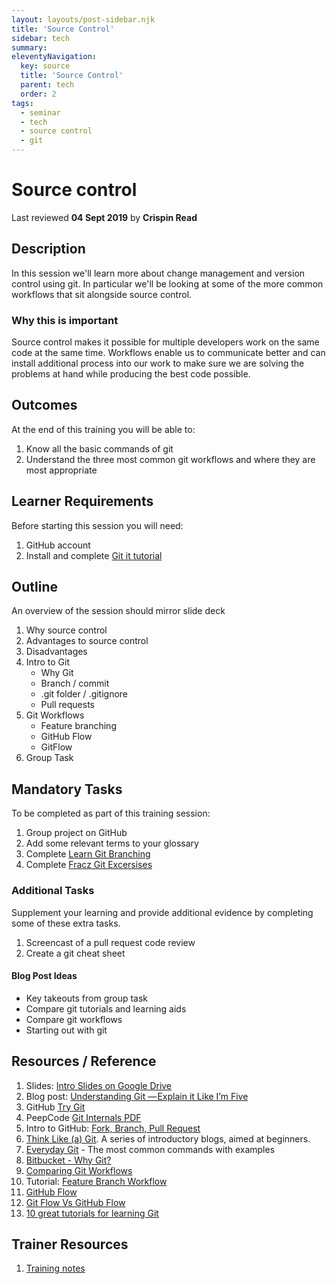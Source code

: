 ```yaml
---
layout: layouts/post-sidebar.njk
title: 'Source Control'
sidebar: tech
summary: 
eleventyNavigation:
  key: source
  title: 'Source Control'
  parent: tech
  order: 2
tags:
  - seminar
  - tech
  - source control
  - git
---
```

# Source control
Last reviewed **04 Sept 2019** by **Crispin Read**

## Description
In this session we'll learn more about change management and version control using git. In particular we'll be looking at some of the more common workflows that sit alongside source control.

### Why this is important
Source control makes it possible for multiple developers work on the same code at the same time. Workflows enable us to communicate better and can install additional process into our work to make sure we are solving the problems at hand while producing the best code possible.

## Outcomes

At the end of this training you will be able to:
  1. Know all the basic commands of git
  1. Understand the three most common git workflows and where they are most appropriate

## Learner Requirements
Before starting this session you will need:
  1. GitHub account
  1. Install and complete [Git it tutorial](https://github.com/jlord/git-it-electron)

## Outline
An overview of the session should mirror slide deck
  1. Why source control
  1. Advantages to source control
  1. Disadvantages
  1. Intro to Git
      - Why Git
      - Branch / commit
      - .git folder / .gitignore
      - Pull requests
  1. Git Workflows
      - Feature branching
      - GitHub Flow
      - GitFlow
  1. Group Task

## Mandatory Tasks
To be completed as part of this training session:
  1. Group project on GitHub
  1. Add some relevant terms to your glossary
  1. Complete [Learn Git Branching](https://learngitbranching.js.org/)
  1. Complete [Fracz Git Excersises](https://gitexercises.fracz.com/)

### Additional Tasks
Supplement your learning and provide additional evidence by completing some of these extra tasks.

  1. Screencast of a pull request code review
  1. Create a git cheat sheet

#### Blog Post Ideas
  - Key takeouts from group task
  - Compare git tutorials and learning aids
  - Compare git workflows
  - Starting out with git

## Resources / Reference

  1. Slides: [Intro Slides on Google Drive](https://docs.google.com/presentation/d/157QYGIQha9d22va8I5gUiUdZXQeDXml2GwFHP2GS7bU/edit#slide=id.p)
  1. Blog post: [Understanding Git — Explain it Like I’m Five](https://hackernoon.com/understanding-git-fcffd87c15a3)
  1. GitHub [Try Git](https://try.github.io/)
  1. PeepCode [Git Internals PDF](https://github.com/pluralsight/git-internals-pdf)
  1. Intro to GitHub: [Fork, Branch, Pull Request](http://gun.io/blog/how-to-github-fork-branch-and-pull-request/)
  1. [Think Like (a) Git](http://think-like-a-git.net/). A series of introductory blogs, aimed at beginners.
  1. [Everyday Git](http://www.kernel.org/pub/software/scm/git/docs/everyday.html) - The most common commands with examples
  1. [Bitbucket - Why Git?](https://www.atlassian.com/git/tutorials/why-git)
  1. [Comparing Git Workflows](https://www.atlassian.com/git/tutorials/comparing-workflows)
  1. Tutorial: [Feature Branch Workflow](https://www.atlassian.com/git/tutorials/comparing-workflows/feature-branch-workflow)
  1. [GitHub Flow](https://githubflow.github.io/)
  1. [Git Flow Vs GitHub Flow](https://lucamezzalira.com/2014/03/10/git-flow-vs-github-flow/)
  1. [10 great tutorials for learning Git](https://medium.com/quick-code/top-tutorials-to-learn-git-for-beginners-622289ffdfe5)


## Trainer Resources

  1. [Training notes](https://docs.google.com/document/d/1EFupWEre6Peep3Xbvj7hJhh-C96Yocf8UgAk8bYV8iU/edit#)
